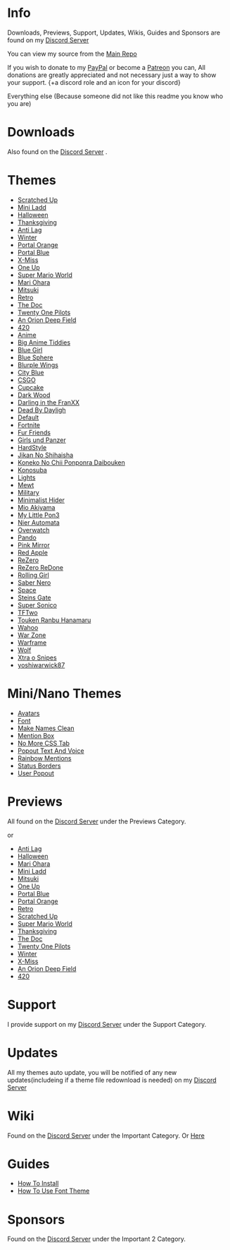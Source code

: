 # Info
Downloads, Previews, Support, Updates, Wikis, Guides and Sponsors are found on my [Discord Server](https://discord.gg/aSyUs69)

You can view my source from the [Main Repo](https://github.com/NFLD99/Better-Discord)

If you wish to donate to my [PayPal](https://www.paypal.me/NFLD99) or become a [Patreon](https://www.patreon.com/NFLD99) you can, All donations are greatly appreciated and not necessary just a way to show your support. {+a discord role and an icon for your discord}

Everything else
(Because someone did not like this readme you know who you are) 


# Downloads
Also found on the [Discord Server](https://discord.gg/aSyUs69) .

# Themes

 * [Scratched Up](https://betterdiscord.net/ghdl?url=https://github.com/NFLD99/Better-Discord/blob/master/Theme_File/Scratched_Up.theme.css)
 * [Mini Ladd](https://betterdiscord.net/ghdl?url=https://github.com/NFLD99/Better-Discord/blob/master/Theme_File/Mini_ladd.theme.css)
 * [Halloween](https://betterdiscord.net/ghdl?url=https://github.com/NFLD99/Better-Discord/blob/master/Theme_File/Halloween.theme.css)
 * [Thanksgiving](https://betterdiscord.net/ghdl?url=https://github.com/NFLD99/Better-Discord/blob/master/Theme_File/Thanksgiving.theme.css)
 * [Anti Lag](https://betterdiscord.net/ghdl?url=https://github.com/NFLD99/Better-Discord/blob/master/Theme_File/Anti_Lag.theme.css)
 * [Winter](https://betterdiscord.net/ghdl?url=https://github.com/NFLD99/Better-Discord/blob/master/Theme_File/Winter.theme.css)
 * [Portal Orange](https://betterdiscord.net/ghdl?url=https://github.com/NFLD99/Better-Discord/blob/master/Theme_File/Portal_Orange.theme.css)
 * [Portal Blue](https://betterdiscord.net/ghdl?url=https://github.com/NFLD99/Better-Discord/blob/master/Theme_File/Portal_Blue.theme.css)
 * [X-Miss](https://betterdiscord.net/ghdl?url=https://github.com/NFLD99/Better-Discord/blob/master/Theme_File/X-Miss.theme.css)
 * [One Up](https://betterdiscord.net/ghdl?url=https://github.com/NFLD99/Better-Discord/blob/master/Theme_File/One_Up.theme.css)
 * [Super Mario World](https://betterdiscord.net/ghdl?url=https://github.com/NFLD99/Better-Discord/blob/master/Theme_File/Super_Mario_World.theme.css)
 * [Mari Ohara](https://betterdiscord.net/ghdl?url=https://github.com/NFLD99/Better-Discord/blob/master/Theme_File/Mari_Ohara.theme.css)
 * [Mitsuki](https://betterdiscord.net/ghdl?url=https://github.com/NFLD99/Better-Discord/blob/master/Theme_File/Mitsuki.theme.css)
 * [Retro](https://betterdiscord.net/ghdl?url=https://github.com/NFLD99/Better-Discord/blob/master/Theme_File/Retro.theme.css)
 * [The Doc](https://betterdiscord.net/ghdl?url=https://github.com/NFLD99/Better-Discord/blob/master/Theme_File/The_Doc.theme.css)
 * [Twenty One Pilots](https://betterdiscord.net/ghdl?url=https://github.com/NFLD99/Better-Discord/blob/master/Theme_File/Twenty_One_Pilots.theme.css)
 * [An Orion Deep Field](https://betterdiscord.net/ghdl?url=https://github.com/NFLD99/Better-Discord/blob/master/Theme_File/An_Orion_Deep_Field.theme.css)
 * [420](https://betterdiscord.net/ghdl?url=https://github.com/NFLD99/Better-Discord/blob/master/Theme_File/420.theme.css)
 * [Anime](https://betterdiscord.net/ghdl?url=https://github.com/NFLD99/Better-Discord/blob/master/Requested/Updated/Anime.theme.css)
 * [Big Anime Tiddies](https://betterdiscord.net/ghdl?url=https://github.com/NFLD99/Better-Discord/blob/master/Requested/Updated/Big_Anime_Tiddies.theme.css)
 * [Blue Girl](https://betterdiscord.net/ghdl?url=https://github.com/NFLD99/Better-Discord/blob/master/Requested/Updated/Blue_Girl.theme.css)
 * [Blue Sphere](https://betterdiscord.net/ghdl?url=https://github.com/NFLD99/Better-Discord/blob/master/Requested/Updated/Blue_Sphere.theme.css)
 * [Blurple Wings](https://betterdiscord.net/ghdl?url=https://github.com/NFLD99/Better-Discord/blob/master/Requested/Updated/Blurple_Wings.theme.css)
 * [City Blue](https://betterdiscord.net/ghdl?url=https://github.com/NFLD99/Better-Discord/blob/master/Requested/Updated/City_Blue.theme.css)
 * [CSGO](https://betterdiscord.net/ghdl?url=https://github.com/NFLD99/Better-Discord/blob/master/Requested/Updated/CSGO.theme.css)
 * [Cupcake](https://betterdiscord.net/ghdl?url=https://github.com/NFLD99/Better-Discord/blob/master/Requested/Updated/Cupcake.theme.css)
 * [Dark Wood](https://betterdiscord.net/ghdl?url=https://github.com/NFLD99/Better-Discord/blob/master/Requested/Updated/Dark_Wood.theme.css)
 * [Darling in the FranXX](https://betterdiscord.net/ghdl?url=https://github.com/NFLD99/Better-Discord/blob/master/Requested/Updated/Darling_in_the_FranXX.theme.css)
 * [Dead By Dayligh](https://betterdiscord.net/ghdl?url=https://github.com/NFLD99/Better-Discord/blob/master/Requested/Updated/Dead_By_Daylight.theme.css)
 * [Default](https://betterdiscord.net/ghdl?url=https://github.com/NFLD99/Better-Discord/blob/master/Requested/Updated/Default.theme.css)
 * [Fortnite](https://betterdiscord.net/ghdl?url=https://github.com/NFLD99/Better-Discord/blob/master/Requested/Updated/Fortnite.theme.css)
 * [Fur Friends](https://betterdiscord.net/ghdl?url=https://github.com/NFLD99/Better-Discord/blob/master/Requested/Updated/Fur_Friends.theme.css)
 * [Girls und Panzer](https://betterdiscord.net/ghdl?url=https://github.com/NFLD99/Better-Discord/blob/master/Requested/Updated/Girls_und_Panzer.theme.css)
 * [HardStyle](https://betterdiscord.net/ghdl?url=https://github.com/NFLD99/Better-Discord/blob/master/Requested/Updated/HardStyle.theme.css)
 * [Jikan No Shihaisha](https://betterdiscord.net/ghdl?url=https://github.com/NFLD99/Better-Discord/blob/master/Requested/Updated/Jikan_No_Shihaisha.theme.css)
 * [Koneko No Chii Ponponra Daibouken](https://betterdiscord.net/ghdl?url=https://github.com/NFLD99/Better-Discord/blob/master/Requested/Updated/Koneko_No_Chii_Ponponra_Daibouken.theme.css)
 * [Konosuba](https://betterdiscord.net/ghdl?url=https://github.com/NFLD99/Better-Discord/blob/master/Requested/Updated/Konosuba.theme.css)
 * [Lights](https://betterdiscord.net/ghdl?url=https://github.com/NFLD99/Better-Discord/blob/master/Requested/Updated/Lights.theme.css)
 * [Mewt](https://betterdiscord.net/ghdl?url=https://github.com/NFLD99/Better-Discord/blob/master/Requested/Updated/Mewt.theme.css)
 * [Military](https://betterdiscord.net/ghdl?url=https://github.com/NFLD99/Better-Discord/blob/master/Requested/Updated/Military.theme.css)
 * [Minimalist Hider](https://betterdiscord.net/ghdl?url=https://github.com/NFLD99/Better-Discord/blob/master/Requested/Updated/Minimalist_Hider.theme.css)
 * [Mio Akiyama](https://betterdiscord.net/ghdl?url=https://github.com/NFLD99/Better-Discord/blob/master/Requested/Updated/Mio_Akiyama.theme.css)
 * [My Little Pon3](https://betterdiscord.net/ghdl?url=https://github.com/NFLD99/Better-Discord/blob/master/Requested/Updated/My_Little_Pon3.theme.css)
 * [Nier Automata](https://betterdiscord.net/ghdl?url=https://github.com/NFLD99/Better-Discord/blob/master/Requested/Updated/Nier_Automata.theme.css)
 * [Overwatch](https://betterdiscord.net/ghdl?url=https://github.com/NFLD99/Better-Discord/blob/master/Requested/Updated/Overwatch.theme.css)
 * [Pando](https://betterdiscord.net/ghdl?url=https://github.com/NFLD99/Better-Discord/blob/master/Requested/Updated/Pando.theme.css)
 * [Pink Mirror](https://betterdiscord.net/ghdl?url=https://github.com/NFLD99/Better-Discord/blob/master/Requested/Updated/Pink_Mirror.theme.css)
 * [Red Apple](https://betterdiscord.net/ghdl?url=https://github.com/NFLD99/Better-Discord/blob/master/Requested/Updated/Red_Apple.theme.css)
 * [ReZero](https://betterdiscord.net/ghdl?url=https://github.com/NFLD99/Better-Discord/blob/master/Requested/Updated/ReZero.theme.css)
 * [ReZero ReDone](https://betterdiscord.net/ghdl?url=https://github.com/NFLD99/Better-Discord/blob/master/Requested/Updated/ReZero_ReDone.theme.css)
 * [Rolling Girl](https://betterdiscord.net/ghdl?url=https://github.com/NFLD99/Better-Discord/blob/master/Requested/Updated/Rolling_Girl.theme.css)
 * [Saber Nero](https://betterdiscord.net/ghdl?url=https://github.com/NFLD99/Better-Discord/blob/master/Requested/Updated/Saber_Nero.theme.css)
 * [Space](https://betterdiscord.net/ghdl?url=https://github.com/NFLD99/Better-Discord/blob/master/Requested/Updated/Space.theme.css)
 * [Steins Gate](https://betterdiscord.net/ghdl?url=https://github.com/NFLD99/Better-Discord/blob/master/Requested/Updated/Steins_Gate.theme.css)
 * [Super Sonico](https://betterdiscord.net/ghdl?url=https://github.com/NFLD99/Better-Discord/blob/master/Requested/Updated/Super_Sonico.theme.css)
 * [TFTwo](https://betterdiscord.net/ghdl?url=https://github.com/NFLD99/Better-Discord/blob/master/Requested/Updated/TFTwo.theme.css)
 * [Touken Ranbu Hanamaru](https://betterdiscord.net/ghdl?url=https://github.com/NFLD99/Better-Discord/blob/master/Requested/Updated/Touken_Ranbu_Hanamaru.theme.css)
 * [Wahoo](https://betterdiscord.net/ghdl?url=https://github.com/NFLD99/Better-Discord/blob/master/Requested/Updated/wahoo.theme.css)
 * [War Zone](https://betterdiscord.net/ghdl?url=https://github.com/NFLD99/Better-Discord/blob/master/Requested/Updated/War_Zone.theme.css)
 * [Warframe](https://betterdiscord.net/ghdl?url=https://github.com/NFLD99/Better-Discord/blob/master/Requested/Updated/Warframe.theme.css)
 * [Wolf](https://betterdiscord.net/ghdl?url=https://github.com/NFLD99/Better-Discord/blob/master/Requested/Updated/Wolf.theme.css)
 * [Xtra o Snipes](https://betterdiscord.net/ghdl?url=https://github.com/NFLD99/Better-Discord/blob/master/Requested/Updated/Xtra_o_Snipes.theme.css)
 * [yoshiwarwick87](https://betterdiscord.net/ghdl?url=https://github.com/NFLD99/Better-Discord/blob/master/Requested/Updated/yoshiwarwick87.theme.css)


# Mini/Nano Themes

 * [Avatars](https://betterdiscord.net/ghdl?id=862)
 * [Font](https://betterdiscord.net/ghdl?id=863)
 * [Make Names Clean](https://betterdiscord.net/ghdl?id=908)
 * [Mention Box](https://betterdiscord.net/ghdl?id=873)
 * [No More CSS Tab](https://betterdiscord.net/ghdl?id=909)
 * [Popout Text And Voice](https://betterdiscord.net/ghdl?id=864)
 * [Rainbow Mentions](https://betterdiscord.net/ghdl?id=865)
 * [Status Borders](https://betterdiscord.net/ghdl?id=1008)
 * [User Popout](https://betterdiscord.net/ghdl?id=866)
 
 
# Previews

All found on the [Discord Server](https://discord.gg/aSyUs69) under the Previews Category.

or

 * [Anti Lag](https://github.com/NFLD99/Info/blob/master/Previews/Anti_Lag)
 * [Halloween](https://github.com/NFLD99/Info/blob/master/Previews/Halloween)
 * [Mari Ohara](https://github.com/NFLD99/Info/blob/master/Previews/Mari_Ohara)
 * [Mini Ladd](https://github.com/NFLD99/Info/blob/master/Previews/Mini_Ladd)
 * [Mitsuki](https://github.com/NFLD99/Info/blob/master/Previews/Mitsuki)
 * [One Up](https://github.com/NFLD99/Info/blob/master/Previews/One_Up)
 * [Portal Blue](https://github.com/NFLD99/Info/blob/master/Previews/Portal_Blue)
 * [Portal Orange](https://github.com/NFLD99/Info/blob/master/Previews/Portal_Orange)
 * [Retro](https://github.com/NFLD99/Info/blob/master/Previews/Retro)
 * [Scratched Up](https://github.com/NFLD99/Info/blob/master/Previews/Scratched_Up)
 * [Super Mario World](https://github.com/NFLD99/Info/blob/master/Previews/Super_Mario_World)
 * [Thanksgiving](https://github.com/NFLD99/Info/blob/master/Previews/Thanksgiving)
 * [The Doc](https://github.com/NFLD99/Info/blob/master/Previews/The_Doc)
 * [Twenty One Pilots](https://github.com/NFLD99/Info/blob/master/Previews/Twenty_One_Pilots)
 * [Winter](https://github.com/NFLD99/Info/blob/master/Previews/Winter)
 * [X-Miss](https://github.com/NFLD99/Info/blob/master/Previews/X-Miss)
 * [An Orion Deep Field](https://github.com/NFLD99/Info/blob/master/Previews/An_Orion_Deep_Field)
 * [420](https://github.com/NFLD99/Info/blob/master/Previews/420)

# Support


I provide support on my [Discord Server](https://discord.gg/aSyUs69) under the Support Category.


# Updates


All my themes auto update, you will be notified of any new updates(includeing if a theme file redownload is needed) on my [Discord Server](https://discord.gg/aSyUs69)


# Wiki


Found on the [Discord Server](https://discord.gg/aSyUs69) under the Important Category.
Or
[Here](https://github.com/NFLD99/Better-Discord/wiki)


# Guides


* [How To Install](https://www.youtube.com/watch?v=nXVAHmyoUTw&feature=youtu.be)
* [How To Use Font Theme](https://www.youtube.com/watch?v=MGu8zOvITb8)


# Sponsors

Found on the [Discord Server](https://discord.gg/aSyUs69) under the Important 2 Category.
